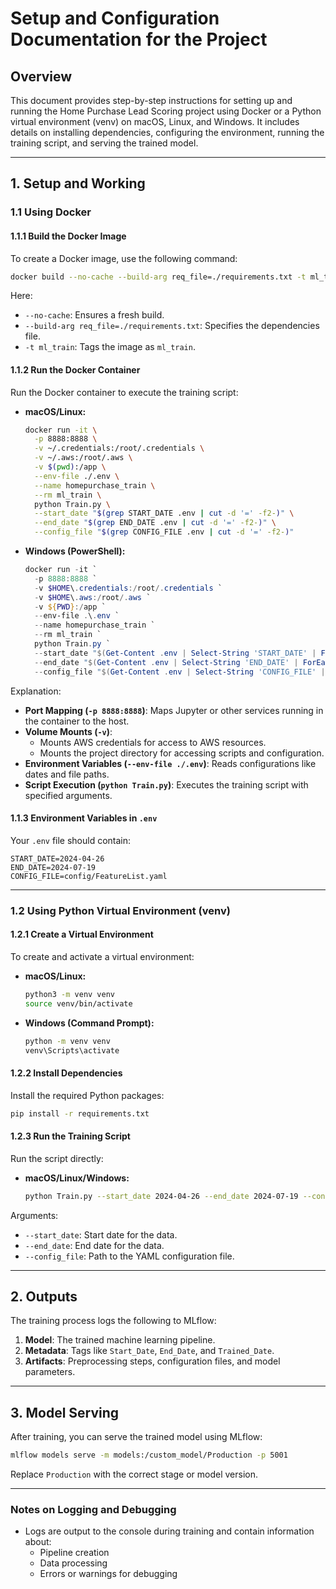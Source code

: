 # Setup and Configuration Documentation for the Project

## Overview
This document provides step-by-step instructions for setting up and running the Home Purchase Lead Scoring project using Docker or a Python virtual environment (venv) on macOS, Linux, and Windows. It includes details on installing dependencies, configuring the environment, running the training script, and serving the trained model.

---

## 1. Setup and Working

### 1.1 Using Docker

#### 1.1.1 Build the Docker Image
To create a Docker image, use the following command:
```bash
docker build --no-cache --build-arg req_file=./requirements.txt -t ml_train .
```
Here:
- `--no-cache`: Ensures a fresh build.
- `--build-arg req_file=./requirements.txt`: Specifies the dependencies file.
- `-t ml_train`: Tags the image as `ml_train`.

#### 1.1.2 Run the Docker Container
Run the Docker container to execute the training script:
- **macOS/Linux:**
  ```bash
  docker run -it \
    -p 8888:8888 \
    -v ~/.credentials:/root/.credentials \
    -v ~/.aws:/root/.aws \
    -v $(pwd):/app \
    --env-file ./.env \
    --name homepurchase_train \
    --rm ml_train \
    python Train.py \
    --start_date "$(grep START_DATE .env | cut -d '=' -f2-)" \
    --end_date "$(grep END_DATE .env | cut -d '=' -f2-)" \
    --config_file "$(grep CONFIG_FILE .env | cut -d '=' -f2-)"
  ```

- **Windows (PowerShell):**
  ```powershell
  docker run -it `
    -p 8888:8888 `
    -v $HOME\.credentials:/root/.credentials `
    -v $HOME\.aws:/root/.aws `
    -v ${PWD}:/app `
    --env-file .\.env `
    --name homepurchase_train `
    --rm ml_train `
    python Train.py `
    --start_date "$(Get-Content .env | Select-String 'START_DATE' | ForEach-Object { $_ -replace 'START_DATE=', '' })" `
    --end_date "$(Get-Content .env | Select-String 'END_DATE' | ForEach-Object { $_ -replace 'END_DATE=', '' })" `
    --config_file "$(Get-Content .env | Select-String 'CONFIG_FILE' | ForEach-Object { $_ -replace 'CONFIG_FILE=', '' })"
  ```

Explanation:
- **Port Mapping (`-p 8888:8888`)**: Maps Jupyter or other services running in the container to the host.
- **Volume Mounts (`-v`)**:
  - Mounts AWS credentials for access to AWS resources.
  - Mounts the project directory for accessing scripts and configuration.
- **Environment Variables (`--env-file ./.env`)**: Reads configurations like dates and file paths.
- **Script Execution (`python Train.py`)**: Executes the training script with specified arguments.

#### 1.1.3 Environment Variables in `.env`
Your `.env` file should contain:
```env
START_DATE=2024-04-26
END_DATE=2024-07-19
CONFIG_FILE=config/FeatureList.yaml
```

---

### 1.2 Using Python Virtual Environment (venv)

#### 1.2.1 Create a Virtual Environment
To create and activate a virtual environment:
- **macOS/Linux:**
  ```bash
  python3 -m venv venv
  source venv/bin/activate
  ```
- **Windows (Command Prompt):**
  ```cmd
  python -m venv venv
  venv\Scripts\activate
  ```

#### 1.2.2 Install Dependencies
Install the required Python packages:
```bash
pip install -r requirements.txt
```

#### 1.2.3 Run the Training Script
Run the script directly:
- **macOS/Linux/Windows:**
  ```bash
  python Train.py --start_date 2024-04-26 --end_date 2024-07-19 --config_file config/FeatureList.yaml
  ```

Arguments:
- `--start_date`: Start date for the data.
- `--end_date`: End date for the data.
- `--config_file`: Path to the YAML configuration file.

---

## 2. Outputs
The training process logs the following to MLflow:
1. **Model**: The trained machine learning pipeline.
2. **Metadata**: Tags like `Start_Date`, `End_Date`, and `Trained_Date`.
3. **Artifacts**: Preprocessing steps, configuration files, and model parameters.

---

## 3. Model Serving
After training, you can serve the trained model using MLflow:
```bash
mlflow models serve -m models:/custom_model/Production -p 5001
```
Replace `Production` with the correct stage or model version.

---

### Notes on Logging and Debugging
- Logs are output to the console during training and contain information about:
  - Pipeline creation
  - Data processing
  - Errors or warnings for debugging
